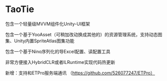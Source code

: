 # TaoTie

包含一个轻量级MVVM组件化Unity-UI框架

包含一个基于YooAsset（可稍加改动换成其他的）的资源管理系统，支持动态图集、Unity内置SpriteAtlas图集功能

包含一个基于Nino序列化的导Excel配置、读配置工具

非常方便接入HybridCLR或者ILRuntime实现代码热更新

新增：支持和ETPro服务端通讯 （https://github.com/526077247/ETPro）
